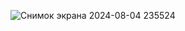![Снимок экрана 2024-08-04 235524](https://github.com/user-attachments/assets/f52498b4-0fb1-4866-b1f3-cc6c350f5b14)
